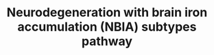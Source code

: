 ---
annotations:
- id: CL:0000540
  parent: animal cell
  type: Cell Type Ontology
  value: neuron
- id: PW:0000013
  parent: disease pathway
  type: Pathway Ontology
  value: disease pathway
- id: DOID:0110734
  parent: central nervous system disease
  type: Disease Ontology
  value: neurodegeneration with brain iron accumulation
authors:
- GMKeulen
- DeSl
- Egonw
- Fehrhart
- Khanspers
- MaintBot
- Marvin M2
- Mkutmon
communities:
- RareDiseases
description: Neurodegeneration with brain iron accumulation (NBIA) is an umbrella
  term for 12 disease subtypes, all characterized by the build-up of iron within the
  brain. One of these subtypes is beta-propeller protein-associated neurodegeneration
  (BPAN) caused by a mutation in the WDR45 gene. This protein is involved in the autophagy
  pathway; the exact mechanism is still unknown. Other NBIA subtypes are PKAN, CoPAN,
  and FAHN. PKAN and CoPAN are involved in Coenzyme A synthesis within mitochondria
  and FAHN is found in myelin synthesis. Dysfunctioning of these pathways leads to
  a phenotype characterized by developmental delay and intellectual disabilities.
  Nevertheless, the exact relation between mutation and phenotype remains unknown.
last-edited: 2021-05-27
ndex: 145845a4-8b6c-11eb-9e72-0ac135e8bacf
organisms:
- Homo sapiens
redirect_from:
- /index.php/Pathway:WP4577
- /instance/WP4577
- /instance/WP4577_r123500
revision: r123500
schema-jsonld:
- '@context': https://schema.org/
  '@id': https://wikipathways.github.io/pathways/WP4577.html
  '@type': Dataset
  creator:
    '@type': Organization
    name: WikiPathways
  description: Neurodegeneration with brain iron accumulation (NBIA) is an umbrella
    term for 12 disease subtypes, all characterized by the build-up of iron within
    the brain. One of these subtypes is beta-propeller protein-associated neurodegeneration
    (BPAN) caused by a mutation in the WDR45 gene. This protein is involved in the
    autophagy pathway; the exact mechanism is still unknown. Other NBIA subtypes are
    PKAN, CoPAN, and FAHN. PKAN and CoPAN are involved in Coenzyme A synthesis within
    mitochondria and FAHN is found in myelin synthesis. Dysfunctioning of these pathways
    leads to a phenotype characterized by developmental delay and intellectual disabilities.
    Nevertheless, the exact relation between mutation and phenotype remains unknown.
  keywords:
  - (2R)-2-hydroxy fatty acid anion
  - (R)-4'-phosphopantothenate
  - (R)-pantothenate
  - 1,2-saturated fatty acid
  - 3'-dephospho-CoA
  - 3-Dehydrosphinganine
  - ACACA
  - AKT1S1
  - AMPK
  - ATG10
  - ATG101
  - ATG12
  - ATG13
  - ATG14
  - ATG16L1
  - ATG2A
  - ATG3
  - ATG4
  - ATG5
  - ATG7
  - ATP13A2
  - BECN1
  - C19orf12
  - COASY
  - CP
  - Coenzyme A
  - D-pantetheine 4'-phosphate
  - DCAF17
  - DEPTOR
  - FA2H
  - FTL
  - Fe(II)-cytochrome b5
  - Fe(III)-cytochrome b5
  - GTPBP2
  - L-cysteine
  - L-serine
  - LC3
  - LKB1
  - MECP2
  - MLST8
  - MTOR
  - N-[(R)-4'-Phosphopantothenoyl]-L-cysteine
  - PANK2
  - PIK3C3
  - PIK3R4
  - PLA2G6
  - Palmitoyl-CoA
  - PtdIns3P
  - RB1CC1
  - RHEB
  - RPTOR
  - SCPx
  - SPTLC1
  - TSC1
  - TSC2
  - ULK1
  - WDR45
  - WIPI1
  - WIPI2
  - acetyl-CoA
  - ceramide
  - dihydroceramide
  - dihydrosphingosine
  - diphosphate
  - malonyl-CoA
  - sphingolipids
  - sphingomyelin
  license: CC0
  name: Neurodegeneration with brain iron accumulation (NBIA) subtypes pathway
seo: CreativeWork
title: Neurodegeneration with brain iron accumulation (NBIA) subtypes pathway
wpid: WP4577
---